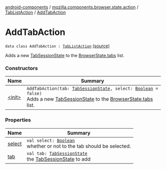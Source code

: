 [android-components](../../../index.md) / [mozilla.components.browser.state.action](../../index.md) / [TabListAction](../index.md) / [AddTabAction](./index.md)

# AddTabAction

`data class AddTabAction : `[`TabListAction`](../index.md) [(source)](https://github.com/mozilla-mobile/android-components/blob/master/components/browser/state/src/main/java/mozilla/components/browser/state/action/BrowserAction.kt#L46)

Adds a new [TabSessionState](../../../mozilla.components.browser.state.state/-tab-session-state/index.md) to the [BrowserState.tabs](../../../mozilla.components.browser.state.state/-browser-state/tabs.md) list.

### Constructors

| Name | Summary |
|---|---|
| [&lt;init&gt;](-init-.md) | `AddTabAction(tab: `[`TabSessionState`](../../../mozilla.components.browser.state.state/-tab-session-state/index.md)`, select: `[`Boolean`](https://kotlinlang.org/api/latest/jvm/stdlib/kotlin/-boolean/index.html)` = false)`<br>Adds a new [TabSessionState](../../../mozilla.components.browser.state.state/-tab-session-state/index.md) to the [BrowserState.tabs](../../../mozilla.components.browser.state.state/-browser-state/tabs.md) list. |

### Properties

| Name | Summary |
|---|---|
| [select](select.md) | `val select: `[`Boolean`](https://kotlinlang.org/api/latest/jvm/stdlib/kotlin/-boolean/index.html)<br>whether or not to the tab should be selected. |
| [tab](tab.md) | `val tab: `[`TabSessionState`](../../../mozilla.components.browser.state.state/-tab-session-state/index.md)<br>the [TabSessionState](../../../mozilla.components.browser.state.state/-tab-session-state/index.md) to add |
